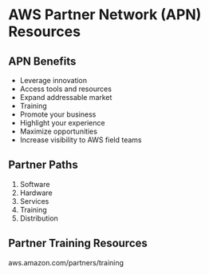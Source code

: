 # AWS Partner Network (APN) Resources

## APN Benefits
- Leverage innovation
- Access tools and resources
- Expand addressable market
- Training
- Promote your business
- Highlight your experience
- Maximize opportunities
- Increase visibility to AWS field teams

## Partner Paths
1. Software
1. Hardware
1. Services
1. Training
1. Distribution

## Partner Training Resources
aws.amazon.com/partners/training